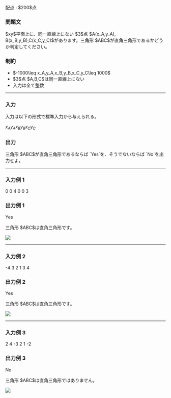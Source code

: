 
<div>

<span>

<span>

<p>
配点 : $200$点
</p>

<div>

<section>

### **問題文**

<p>
$xy$平面上に、同一直線上にない $3$点 $A(x_A,y_A), B(x_B,y_B),C(x_C,y_C)$があります。三角形 $ABC$が直角三角形であるかどうか判定してください。
</p>

</section>

</div>

<div>

<section>

### **制約**

<ul>

<li>
$-1000\leq x_A,y_A,x_B,y_B,x_C,y_C\leq 1000$
</li>

<li>
$3$点 $A,B,C$は同一直線上にない
</li>

<li>
入力は全て整数
</li>

</ul>

</section>

</div>

---

<div>

<div>

<section>

### **入力**

<p>
入力は以下の形式で標準入力から与えられる。
</p>

<div>

$x_A$$y_A$$x_B$$y_B$$x_C$$y_C$
</div>

</section>

</div>

<div>

<section>

### **出力**

<p>
三角形 $ABC$が直角三角形であるならば `Yes`を、そうでないならば `No`を出力せよ。
</p>

</section>

</div>

</div>

---

<div>

<section>

### **入力例 1**

<div>

0 0
4 0
0 3

</div>

</section>

</div>

<div>

<section>

### **出力例 1**

<div>

Yes

</div>

<p>
三角形 $ABC$は直角三角形です。
</p>

<p>

<img src="https://img.atcoder.jp/abc362/3f4a68afd7a43d159b7e7ef4cee6c646.png">

</img>

</p>

</section>

</div>

---

<div>

<section>

### **入力例 2**

<div>

-4 3
2 1
3 4

</div>

</section>

</div>

<div>

<section>

### **出力例 2**

<div>

Yes

</div>

<p>
三角形 $ABC$は直角三角形です。
</p>

<p>

<img src="https://img.atcoder.jp/abc362/092af99ccc22b9235a87bc2b5f53bfa3.png">

</img>

</p>

</section>

</div>

---

<div>

<section>

### **入力例 3**

<div>

2 4
-3 2
1 -2

</div>

</section>

</div>

<div>

<section>

### **出力例 3**

<div>

No

</div>

<p>
三角形 $ABC$は直角三角形ではありません。
</p>

<p>

<img src="https://img.atcoder.jp/abc362/f7fbb440279967aee94ef846562d4b0e.png">

</img>

</p>

</section>

</div>

</span>

</span>

</div>
